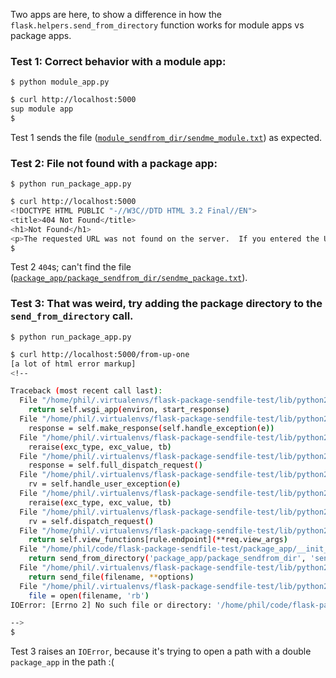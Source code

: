 Two apps are here, to show a difference in how the `flask.helpers.send_from_directory` function works for module apps vs package apps.

### Test 1: Correct behavior with a module app:

`$ python module_app.py`

```bash
$ curl http://localhost:5000
sup module app
$ 
```

Test 1 sends the file ([`module_sendfrom_dir/sendme_module.txt`](module_sendfrom_dir/sendme_module.txt)) as expected.


### Test 2: File not found with a package app:

`$ python run_package_app.py`

```bash
$ curl http://localhost:5000
<!DOCTYPE HTML PUBLIC "-//W3C//DTD HTML 3.2 Final//EN">
<title>404 Not Found</title>
<h1>Not Found</h1>
<p>The requested URL was not found on the server.  If you entered the URL manually please check your spelling and try again.</p>
$ 
```

Test 2 `404`s; can't find the file ([`package_app/package_sendfrom_dir/sendme_package.txt`](package_app/package_sendfrom_dir/sendme_package.txt)).


### Test 3: That was weird, try adding the package directory to the `send_from_directory` call.

`$ python run_package_app.py`

```bash
$ curl http://localhost:5000/from-up-one
[a lot of html error markup]
<!--

Traceback (most recent call last):
  File "/home/phil/.virtualenvs/flask-package-sendfile-test/lib/python2.7/site-packages/flask/app.py", line 1836, in __call__
    return self.wsgi_app(environ, start_response)
  File "/home/phil/.virtualenvs/flask-package-sendfile-test/lib/python2.7/site-packages/flask/app.py", line 1820, in wsgi_app
    response = self.make_response(self.handle_exception(e))
  File "/home/phil/.virtualenvs/flask-package-sendfile-test/lib/python2.7/site-packages/flask/app.py", line 1403, in handle_exception
    reraise(exc_type, exc_value, tb)
  File "/home/phil/.virtualenvs/flask-package-sendfile-test/lib/python2.7/site-packages/flask/app.py", line 1817, in wsgi_app
    response = self.full_dispatch_request()
  File "/home/phil/.virtualenvs/flask-package-sendfile-test/lib/python2.7/site-packages/flask/app.py", line 1477, in full_dispatch_request
    rv = self.handle_user_exception(e)
  File "/home/phil/.virtualenvs/flask-package-sendfile-test/lib/python2.7/site-packages/flask/app.py", line 1381, in handle_user_exception
    reraise(exc_type, exc_value, tb)
  File "/home/phil/.virtualenvs/flask-package-sendfile-test/lib/python2.7/site-packages/flask/app.py", line 1475, in full_dispatch_request
    rv = self.dispatch_request()
  File "/home/phil/.virtualenvs/flask-package-sendfile-test/lib/python2.7/site-packages/flask/app.py", line 1461, in dispatch_request
    return self.view_functions[rule.endpoint](**req.view_args)
  File "/home/phil/code/flask-package-sendfile-test/package_app/__init__.py", line 11, in hello_package2
    return send_from_directory('package_app/package_sendfrom_dir', 'sendme_package.txt')
  File "/home/phil/.virtualenvs/flask-package-sendfile-test/lib/python2.7/site-packages/flask/helpers.py", line 616, in send_from_directory
    return send_file(filename, **options)
  File "/home/phil/.virtualenvs/flask-package-sendfile-test/lib/python2.7/site-packages/flask/helpers.py", line 520, in send_file
    file = open(filename, 'rb')
IOError: [Errno 2] No such file or directory: '/home/phil/code/flask-package-sendfile-test/package_app/package_app/package_sendfrom_dir/sendme_package.txt'

-->
$ 
```

Test 3 raises an `IOError`, because it's trying to open a path with a double `package_app` in the path :(
